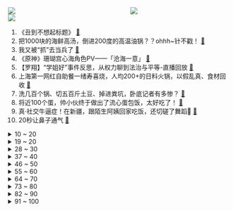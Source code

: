 <div >
	<a style="float:left;width:55%;" href = "https://github.com/anuraghazra/github-readme-stats">
	 <img src = "https://github-readme-stats.vercel.app/api?username=iuuuuuaena&theme=buefy&show_icons=true"/>
	</a>
	<a  style="float:right;width:45%" href = "https://github.com/anuraghazra/github-readme-stats">
	 <img  src="https://github-readme-stats.vercel.app/api/top-langs/?username=anuraghazra&layout=compact"/>
	</a>
	</div>

[![](https://img.shields.io/badge/jxd-@jxdgogogo.xyz-yellowgreen.svg)](https://www.jxdgogogo.xyz)<br>
1. 《丑到不想起标题》 [:link:](//www.bilibili.com/video/BV12v411w7ZQ) <br>
2. 把1000块的海鲜高汤，倒进200度的高温油锅？？ohhh~针不戳！ [:link:](//www.bilibili.com/video/BV1Lf4y1n7jv) <br>
3. 我又被“抓”去当兵了 [:link:](//www.bilibili.com/video/BV1Dq4y1N7c7) <br>
4. 《原神》珊瑚宫心海角色PV——「沧海一意」 [:link:](//www.bilibili.com/video/BV1oU4y1P7yd) <br>
5. 【罗翔】“学姐好”事件反思，从权力聊到法治与平等-直播回放 [:link:](//www.bilibili.com/video/BV1Kq4y1f7W5) <br>
6. 上海第一网红自助餐一绪寿喜烧，人均200+的日料火锅，以假乱真、食材回收 [:link:](//www.bilibili.com/video/BV1Rg411F7FX) <br>
7. 洗几百个锅、切五百斤土豆、掉进粪坑，卧底记者有多惨？ [:link:](//www.bilibili.com/video/BV1U34y1Q7nz) <br>
8. 将近100个蛋，帅小伙终于做出了流心蛋包饭，太好吃了！ [:link:](//www.bilibili.com/video/BV1oh411H7iN) <br>
9. 真·社交牛逼症！在新疆，跟陌生阿姨回家吃饭，还切磋了舞蹈💃 [:link:](//www.bilibili.com/video/BV1uv411A7EJ) <br>
10. 20秒让鼻子通气 [:link:](//www.bilibili.com/video/BV1wU4y1N7Qo) <br>
<details>
<summary>10 ~ 20</summary>

11. “看我视频的孩子，长大后，他们是不是会比我们这一代更好呢？”【破圈相对论Ep02】 [:link:](//www.bilibili.com/video/BV1rQ4y1y7x1) <br>
12. 印度人均偷电？我国逆风翻盘！开局丐配，开挂的中国电网有多牛逼？【硬核央企】【牛顿】 [:link:](//www.bilibili.com/video/BV1AU4y1N7WS) <br>
13. 【医学博士】如何治疗鼻炎？I 让鼻炎患者，重获新生的方法 [:link:](//www.bilibili.com/video/BV1iM4y1G7MM) <br>
14. 对不起 被我装到了！ [:link:](//www.bilibili.com/video/BV1LQ4y1k7XR) <br>
15. 【时代少年团】《朱雀》MV 舞蹈版 [:link:](//www.bilibili.com/video/BV1K44y1h7GA) <br>
16. 看完别赞！我要脸！ [:link:](//www.bilibili.com/video/BV17P4y1Y7bx) <br>
17. 但凡有20树脂，我也不至于在桌子上玩原神 [:link:](//www.bilibili.com/video/BV1tQ4y1y7Jn) <br>
18. 价值10万元大抽奖来啦！极客湾200万粉丝福利... [:link:](//www.bilibili.com/video/BV1XU4y1P7sD) <br>
19. （这也能解说？！）史上最燃的弹珠大赛【第六弹】激烈缠斗！热血厮杀！重回巅峰？！ [:link:](//www.bilibili.com/video/BV1Wv411w7fA) <br>
</details>
<details>
<summary>19 ~ 20</summary>

20. 为了小羊不受狗狗的欺负。给小羊做了一对不锈钢畸角 [:link:](//www.bilibili.com/video/BV1U44y1t7iB) <br>
21. 梅开二度！梁非凡再当汉奸！还压刘醒一头？9.3分港剧巅峰《义海豪情》P9 [:link:](//www.bilibili.com/video/BV1kg411F71Z) <br>
22. 告诉男朋友，我全身都是假的…会发生什么？ [:link:](//www.bilibili.com/video/BV13Q4y1r7Z5) <br>
23. 说 唱 正 规 军 [:link:](//www.bilibili.com/video/BV1Eq4y1N7Fp) <br>
24. 【含剧透】雷电将军哪有这么可爱？ [:link:](//www.bilibili.com/video/BV1344y1h7hF) <br>
25. 我们这桌游都这么玩的 [:link:](//www.bilibili.com/video/BV1Xf4y1J79n) <br>
26. 兵哥哥：我将用35秒能夺走你的“卧槽”！ [:link:](//www.bilibili.com/video/BV1SU4y1P7A5) <br>
27. 20岁，不要去西藏！！！ [:link:](//www.bilibili.com/video/BV1KU4y1N7dC) <br>
28. 【原神】见证历史！提瓦特首位60级玩家 [:link:](//www.bilibili.com/video/BV1Bq4y1N7ko) <br>
</details>
<details>
<summary>28 ~ 30</summary>

29. 【短的发布会】加量不加价，iPhone13不负王守义厚望果然十三香！ [:link:](//www.bilibili.com/video/BV1EQ4y1r7wX) <br>
30. 【丞相司徒】给我一首歌的时间 [:link:](//www.bilibili.com/video/BV11q4y1N79Y) <br>
31. 【原神】16秒保姆级白嫖40原石 [:link:](//www.bilibili.com/video/BV1U34y1Q7fn) <br>
32. 《来自星尘》先导概念PV [:link:](//www.bilibili.com/video/BV1zM4y1G7MJ) <br>
33. 一次开箱十款军粮罐头，满满全是肉太实在，是食肉爱好者的天堂 [:link:](//www.bilibili.com/video/BV1wg411c7HD) <br>
34. 【李玉刚自投稿】《赤伶》2021交响乐版官方MV发布～ [:link:](//www.bilibili.com/video/BV17Q4y1y7kt) <br>
35. 骗美女同事团建爬山，居然是为了做这件事情？！ [:link:](//www.bilibili.com/video/BV1mM4y1G722) <br>
36. 中国选手不知道自己夺冠，自责拍脑门，反应很可爱 [:link:](//www.bilibili.com/video/BV1mQ4y167Q2) <br>
37. 2021苹果秋季特别活动-中文字幕-全程回放 [:link:](//www.bilibili.com/video/BV1eM4y1G7uP) <br>
</details>
<details>
<summary>37 ~ 40</summary>

38. 《明日方舟》中文语音试听 [:link:](//www.bilibili.com/video/BV1Lv411w7Q6) <br>
39. 对不起，没有下一期了 [:link:](//www.bilibili.com/video/BV1cg411c7GG) <br>
40. 从搞笑开始，到泪目为止 [:link:](//www.bilibili.com/video/BV1LL411x7vp) <br>
41. 朋友来农村作客，分别时大家恋恋不舍，漠叔亲自送到村口 [:link:](//www.bilibili.com/video/BV1244y1t7qF) <br>
42. 我到美国教书，才知道他们其实是这样看我们中国人的 [:link:](//www.bilibili.com/video/BV1iL411t7G5) <br>
43. “我从此不敢看观音。” [:link:](//www.bilibili.com/video/BV1S64y1h7D6) <br>
44. 屏幕有后坐 打枪更快乐 [:link:](//www.bilibili.com/video/BV18v411w7X4) <br>
45. 【布料/4k全屏】105千伏白色雷电降临 [:link:](//www.bilibili.com/video/BV1pf4y1P7Va) <br>
46. 【王一博】上头！！帅战battle王一博叶音locking神同步，炸到头皮发麻 [:link:](//www.bilibili.com/video/BV1M44y1h7EF) <br>
</details>
<details>
<summary>46 ~ 50</summary>

47. 最适合秋夜的俄式夜宵，烤肉vodka，美滋滋！| 罪恶之夜 [:link:](//www.bilibili.com/video/BV1QQ4y1677c) <br>
48. 在饿死之前 简简单单吃份肥牛麻辣拌 [:link:](//www.bilibili.com/video/BV1gq4y1f7Wp) <br>
49. 【路温】解说一些“场面壮阔”的电影 [:link:](//www.bilibili.com/video/BV11L411t7dJ) <br>
50. 没钱有审美，只用12万能把房子装修成啥样？ [:link:](//www.bilibili.com/video/BV1NU4y1N73s) <br>
51. 厨师长教你：四川“跳水泡菜”的家常做法，酸甜脆爽，开胃解腻 [:link:](//www.bilibili.com/video/BV1M44y1h7eH) <br>
52. 危！被女友发现电脑里的“秘密文件”？这次真凉了… [:link:](//www.bilibili.com/video/BV1SL4y1h7hj) <br>
53. 新疆大盘鸡配方大公开！秘制酱料详细比例、学会马上去开店 [:link:](//www.bilibili.com/video/BV1T44y1h74w) <br>
54. 听说你们都在找本人？那俺可不就来了！ [:link:](//www.bilibili.com/video/BV1kL411t74h) <br>
55. 这样的人竟然能找到老婆！我酸了🍋 [:link:](//www.bilibili.com/video/BV1xA411F7Cf) <br>
</details>
<details>
<summary>55 ~ 60</summary>

56. 【解锁拔刀，尽享社死】华为鸿蒙系统一镜到底主题 原神·雷电将军《直面雷霆》 [:link:](//www.bilibili.com/video/BV1H64y1h7KJ) <br>
57. 民间小伙原创自制 《永劫无间》真人版武侠短片超燃花絮 [:link:](//www.bilibili.com/video/BV15A411F7iZ) <br>
58. papi酱不定期更新的日常——月饼测评2021 [:link:](//www.bilibili.com/video/BV1fb4y1278R) <br>
59. “到你出马的时候了，异乡人” [:link:](//www.bilibili.com/video/BV1nQ4y1y7QF) <br>
60. 社 交 废 物 2 [:link:](//www.bilibili.com/video/BV1sv411w73P) <br>
61. 1992年的中国发生了什么？【激荡四十年·1992】 [:link:](//www.bilibili.com/video/BV1A44y1b7sL) <br>
62. 《色孽》上——6.11传播淫秽物品牟利案抓捕纪实！ [:link:](//www.bilibili.com/video/BV1gL4y1a7Fs) <br>
63. 华农兄弟：摘点稔子，做稔子月饼，顺便看一下小羊崽 [:link:](//www.bilibili.com/video/BV1W64y1h7LC) <br>
64. 特别定档——2021原神生日会 [:link:](//www.bilibili.com/video/BV1KL411x7kP) <br>
</details>
<details>
<summary>64 ~ 70</summary>

65. 他花2年时间，收集384种中国颜色，国人很自豪：美炸了！ [:link:](//www.bilibili.com/video/BV1C34y1Q7yA) <br>
66. 当你手持铁镐就会「输掉比赛」!! [:link:](//www.bilibili.com/video/BV1yf4y1J7xv) <br>
67. 我是主持人李思思，我来Ｂ站啦！ [:link:](//www.bilibili.com/video/BV1fh411H7X2) <br>
68. 战斗之夜研究生导师抓学生打游戏惊悚现场 [:link:](//www.bilibili.com/video/BV1yM4y1G7XN) <br>
69. 【卡祖笛】stay……强化版 [:link:](//www.bilibili.com/video/BV1GL411x7PQ) <br>
70. 蹲马桶发现亲姐夫的小秘密！提起裤子就跑，《绝命毒师》第五季P3 [:link:](//www.bilibili.com/video/BV1HP4y1Y73Y) <br>
71. 妙龄少女被一群大叔骚扰，结局竟然… [:link:](//www.bilibili.com/video/BV1sv411w7VM) <br>
72. 花了20000元就做了这个，你说值不值？ [:link:](//www.bilibili.com/video/BV1sb4y127z9) <br>
73. 你只在乎你自己！！ [:link:](//www.bilibili.com/video/BV1tb4y127fv) <br>
</details>
<details>
<summary>73 ~ 80</summary>

74. 街边铁板面，人均15满满都是料，老板诚不欺我。 无广试吃员/美食探店 [:link:](//www.bilibili.com/video/BV1Zq4y1Z7m4) <br>
75. 周深为什么写不出歌？竟是这个原因！ [:link:](//www.bilibili.com/video/BV1TL4y1a7pQ) <br>
76. 【龚俊】“与俊为友”三界行游录vlog [:link:](//www.bilibili.com/video/BV1RQ4y167RC) <br>
77. 对话CEO丨卖口罩做吸管出拖鞋，雷蛇为何"不务正业"？ [:link:](//www.bilibili.com/video/BV1eQ4y1y7g3) <br>
78. 史上最离谱随机挑战！居然随机到去小潮院长蹭饭...【第三期】 [:link:](//www.bilibili.com/video/BV1q34y1Q7Pu) <br>
79. 有生之年，我们真的能看到“三虫同框”嘛？ [:link:](//www.bilibili.com/video/BV1sL411x7Sz) <br>
80. 【基德】很想忍住不骂人，但蛊术实在是烂到骨子里了…… [:link:](//www.bilibili.com/video/BV1cL4y1a7N7) <br>
81. 争议不断，逆风翻盘，果然是神作！详解《瑞克和莫蒂》季终集 [:link:](//www.bilibili.com/video/BV12g411F7EP) <br>
82. 重生之南辰王妃 | 任嘉伦 白鹿 [:link:](//www.bilibili.com/video/BV1JP4y1Y7qs) <br>
</details>
<details>
<summary>82 ~ 90</summary>

83. 景区山洞里藏着一窝险些被扑杀的小奶狗                                               流浪狗动物救助领养 [:link:](//www.bilibili.com/video/BV1Dg411F73f) <br>
84. 靠脸出圈！这颜值被全网追着嘲？逆天吐槽《君九龄》 [:link:](//www.bilibili.com/video/BV1cg411c77r) <br>
85. 【迎新】给新学妹搬行李，结果。。。。。 [:link:](//www.bilibili.com/video/BV1Vv411w7U2) <br>
86. 非天才雪鸮：过河不许用魔法 [:link:](//www.bilibili.com/video/BV1jb4y127Pj) <br>
87. 钓鱼穷三年是有道理的 [:link:](//www.bilibili.com/video/BV16q4y1Z7c5) <br>
88. 我重开了5241次才打出的隐藏结局！！破碎太阴太阳，永世超脱轮回！！！! [:link:](//www.bilibili.com/video/BV1sf4y1P7fT) <br>
89. 塞尔达传说！听到这段音乐我都起鸡皮疙瘩了！【MayTree五月树】 [:link:](//www.bilibili.com/video/BV13L411x7He) <br>
90. 登顶Steam评分榜第一名，这款游戏把“可玩性”做到了极致【这才叫游戏#10】 [:link:](//www.bilibili.com/video/BV1LP4y1Y7PH) <br>
91. 【4K60FPS】新裤子《你要跳舞吗》嗨翻神曲！你也想跳舞吗？ [:link:](//www.bilibili.com/video/BV1ML411x7Tt) <br>
</details>
<details>
<summary>91 ~ 100</summary>

92. 【原神】60级达成，全角色毕业满好感，只要你不失去崇高，世界的大门就会为你展开 [:link:](//www.bilibili.com/video/BV1bQ4y1y7SZ) <br>
93. 5年，我给了她一个答复 [:link:](//www.bilibili.com/video/BV1m44y1t7on) <br>
94. 为啥“中国xx”的企业，英文总是Sinoxx？ [:link:](//www.bilibili.com/video/BV17Q4y1y78T) <br>
95. 一口气看完，成龙历险记1-5季！100集！爷青回 [:link:](//www.bilibili.com/video/BV1zg411c7iQ) <br>
96. b站最温柔的女教师 [:link:](//www.bilibili.com/video/BV14A411F7US) <br>
97. 我用量子力学实现了悬浮鼠标！最离谱的高温超导体磁悬浮 ｜ 小宁子 4K [:link:](//www.bilibili.com/video/BV1rL411x7Rb) <br>
98. 【起底畸形“饭圈”文化】诱导集资，反向圈钱？这条灰色产业链，是时候整治了！ [:link:](//www.bilibili.com/video/BV1CA411F7o6) <br>
99. “再 给 我 两 分 钟” [:link:](//www.bilibili.com/video/BV1uf4y1P7aN) <br>
100. 老师到底能有多倔？ [:link:](//www.bilibili.com/video/BV1cg41157n7) <br>
</details>
